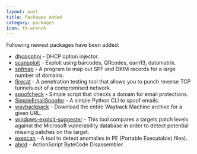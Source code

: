 ```yaml
---
layout: post
title: Packages added
category: packages
icon: fa-wrench
---
```


Following newest packages have been added:

* [dhcpoptinj](https://github.com/misje/dhcpoptinj) - DHCP option injector.
* [scansploit](https://github.com/huntergregal/scansploit) - Exploit using barcodes, QRcodes, earn13, datamatrix.
* [spfmap](https://github.com/BishopFox/spfmap) - A program to map out SPF and DKIM records for a large number of domains.
* [firecat](https://github.com/BishopFox/firecat) - A penetration testing tool that allows you to punch reverse TCP tunnels out of a compromised network.
* [spoofcheck](https://github.com/bishopfox/spoofcheck) - Simple script that checks a domain for email protections.
* [SimpleEmailSpoofer](https://github.com/lunarca/SimpleEmailSpoofer) - A simple Python CLI to spoof emails.
* [waybackpack](https://github.com/jsvine/waybackpack) - Download the entire Wayback Machine archive for a given URL.
* [windows-exploit-suggester](https://github.com/GDSSecurity/Windows-Exploit-Suggester) - This tool compares a targets patch levels against the Microsoft vulnerability database in order to detect potential missing patches on the target.
* [exescan](https://github.com/cysinfo/Exescan) - A tool to detect anomalies in PE (Portable Executable) files).
* [abcd](https://github.com/MITRECND/abcd) - ActionScript ByteCode Disassembler.
